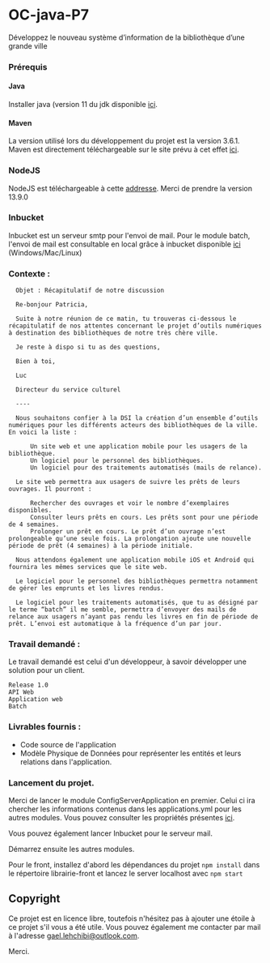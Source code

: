 # OC-java-P7
Développez le nouveau système d’information de la bibliothèque d’une grande ville

### Prérequis
#### Java
Installer java (version 11 du jdk disponible [ici](https://www.oracle.com/technetwork/java/javase/downloads/jdk11-downloads-5066655.html).
 
 #### Maven
 La version utilisé lors du développement du projet est la version 3.6.1. Maven est directement téléchargeable sur le
  site prévu à cet effet [ici](https://maven.apache.org/download.cgi).
  
 ### NodeJS
 NodeJS est téléchargeable à cette [addresse](https://nodejs.org/en/). 
 Merci de prendre la version 13.9.0
 
 ### Inbucket
 Inbucket est un serveur smtp pour l'envoi de mail. Pour le module batch, l'envoi de mail est consultable 
 en local grâce à inbucket disponible [ici](https://www.inbucket.org/binaries/) (Windows/Mac/Linux)
 
 ### Contexte : 
  ```
    Objet : Récapitulatif de notre discussion

    Re-bonjour Patricia,

    Suite à notre réunion de ce matin, tu trouveras ci-dessous le récapitulatif de nos attentes concernant le projet d’outils numériques à destination des bibliothèques de notre très chère ville.

    Je reste à dispo si tu as des questions,

    Bien à toi,

    Luc

    Directeur du service culturel

    ----

    Nous souhaitons confier à la DSI la création d’un ensemble d’outils numériques pour les différents acteurs des bibliothèques de la ville. En voici la liste :

        Un site web et une application mobile pour les usagers de la bibliothèque.
        Un logiciel pour le personnel des bibliothèques.
        Un logiciel pour des traitements automatisés (mails de relance).

    Le site web permettra aux usagers de suivre les prêts de leurs ouvrages. Il pourront :

        Rechercher des ouvrages et voir le nombre d’exemplaires disponibles.
        Consulter leurs prêts en cours. Les prêts sont pour une période de 4 semaines.
        Prolonger un prêt en cours. Le prêt d’un ouvrage n’est prolongeable qu’une seule fois. La prolongation ajoute une nouvelle période de prêt (4 semaines) à la période initiale.

    Nous attendons également une application mobile iOS et Android qui fournira les mêmes services que le site web.

    Le logiciel pour le personnel des bibliothèques permettra notamment de gérer les emprunts et les livres rendus.

    Le logiciel pour les traitements automatisés, que tu as désigné par le terme “batch” il me semble, permettra d’envoyer des mails de relance aux usagers n’ayant pas rendu les livres en fin de période de prêt. L’envoi est automatique à la fréquence d’un par jour.
```
   
   ### Travail demandé :
   Le travail demandé est celui d'un développeur, à savoir développer une solution pour un client.
   ```
Release 1.0
API Web
Application web
Batch 
```
   
   ### Livrables fournis : 
   -    Code source de l'application
   -    Modèle Physique de Données pour représenter les entités et leurs relations dans l'application.
   
  
   ### Lancement du projet.
   Merci de lancer le module ConfigServerApplication en premier. Celui ci ira chercher les informations
   contenus dans les applications.yml pour les autres modules. Vous pouvez consulter les 
   propriétés présentes [ici](https://github.com/metaXIII/OC-java-P7-config).
   
   Vous pouvez également lancer Inbucket pour le serveur mail.
   
   Démarrez ensuite les autres modules.
   
   Pour le front, installez d'abord les dépendances du projet ``npm install`` dans le répertoire librairie-front
   et lancez le server localhost avec ``npm start``
   
   ## Copyright
   Ce projet est en licence libre, toutefois n'hésitez pas à ajouter une étoile à ce projet s'il vous a été utile.
   Vous pouvez également me contacter par mail à l'adresse [gael.lehchibi@outlook.com](mailto:gael.lehchibi@outlook.com).
   
   Merci.
   
   